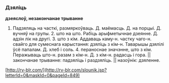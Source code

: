 ### Дзяліць
**дзеяслоў, незакончанае трыванне**

1. Падзяляць на часткі, размяркоўваць. Д. маёмасць. Д. на порцыі. Д. вучняў на групы. 2. што на што. Рабіць арыфметычнае дзеянне. Д. адзін лік на другі. З. што з кім. Аддаваць каму-н. частку чаго-н. свайго для сумеснага карыстання: дзяліць з кім-н. Таварышы дзялілі ўсё папалам. Д. хлеб і соль. 4. пераноснае значэнне, што з кім. Перажываць што-н. разам з кім-н. Д. з кім-н. радасць і гора. || закончанае трыванне: падзяліць і раздзяліць. || назоўнік: дзяленне.

<a rel="author">[http://rv-blr.com/](http://rv-blr.com/slounik.jsp?letterId=0&maskId=0&pageId=849)</a>
